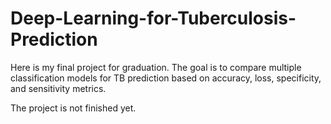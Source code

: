 # Deep-Learning-for-Tuberculosis-Prediction
Here is my final project for graduation. The goal is to compare multiple classification models for TB prediction based on accuracy, loss, specificity, and sensitivity metrics.

The project is not finished yet.

